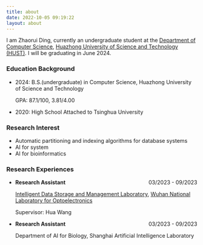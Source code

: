 ```yaml
---
title: about
date: 2022-10-05 09:19:22
layout: about
---
```


I am Zhaorui Ding, currently an undergraduate student at the [Department of Computer Science](http://cs.hust.edu.cn/), [Huazhong University of Science and Technology (HUST)](https://www.hust.edu.cn/). I will be graduating in June 2024.

### Education Background

- 2024: B.S.(undergraduate) in Computer Science, Huazhong University of Science and Technology

  GPA: 87.1/100, 3.81/4.00

- 2020: High School Attached to Tsinghua University

### Research Interest

- Automatic partitioning and indexing algorithms for database systems
- AI for system
- AI for bioinformatics

### Research Experiences

- <div style="display: flex; justify-content: space-between;">   <strong style="text-align: left;">Research Assistant</strong>   <div style="text-align: right;">03/2023 - 09/2023</div> </div>

  [Intelligent Data Storage and Management Laboratory](http://idsm.wnlo.hust.edu.cn/), [Wuhan National Laboratory for Optoelectronics](https://wnlo.hust.edu.cn/)

  Supervisor: Hua Wang

- <div style="display: flex; justify-content: space-between;">   <strong style="text-align: left;">Research Assistant</strong>   <div style="text-align: right;">03/2023 - 09/2023</div> </div>

  Department of AI for Biology, Shanghai Artificial Intelligence Laboratory

